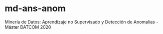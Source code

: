 # md-ans-anom
Minería de Datos: Aprendizaje no Supervisado y Detección de Anomalías - Máster DATCOM 2020 
